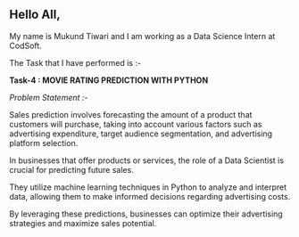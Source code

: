 ## Hello All,

My name is Mukund Tiwari and I am working as a Data Science Intern at CodSoft. 

The Task that I have performed is :- 

**Task-4 : MOVIE RATING PREDICTION WITH PYTHON**

*Problem Statement :-*

Sales prediction involves forecasting the amount of a product that customers will purchase, taking into account various factors such as advertising expenditure, target audience segmentation, and
advertising platform selection.

In businesses that offer products or services, the role of a Data Scientist is crucial for predicting future sales. 

They utilize machine learning techniques in Python to analyze and interpret data, allowing them to make informed decisions regarding advertising costs. 

By leveraging these predictions, businesses can optimize their advertising strategies and maximize sales potential.
